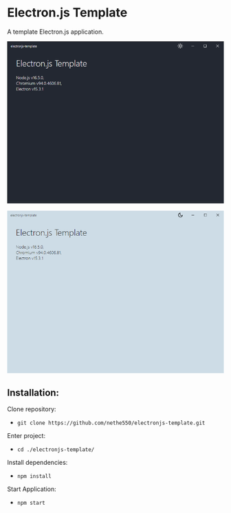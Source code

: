 # Electron.js Template
A template Electron.js application.

![Screenshot of application. (Dark)](https://github.com/nethe550/electronjs-template/blob/main/screenshots/application-dark.png?raw=true)

![Screenshot of application. (Light)](https://github.com/nethe550/electronjs-template/blob/main/screenshots/application-light.png?raw=true)

## Installation:
Clone repository: 
- `git clone https://github.com/nethe550/electronjs-template.git`

Enter project: 
- `cd ./electronjs-template/`

Install dependencies: 
- `npm install`

Start Application: 
- `npm start`
